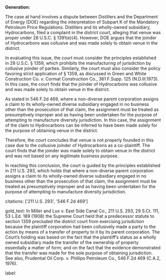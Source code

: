 **Generation:**


The case at hand involves a dispute between Distillers and the Department of Energy (DOE) regarding the interpretation of Subpart K of the Mandatory Petroleum Price Regulations. Distillers and its wholly-owned subsidiary, Hydrocarbons, filed a complaint in the district court, alleging that venue was proper under 28 U.S.C. § 1391(e)(4). However, DOE argues that the joinder of Hydrocarbons was collusive and was made solely to obtain venue in the district.

In evaluating this issue, the court must consider the principles established in 28 U.S.C. § 1359, which prohibits the manufacturing of jurisdiction by collusive joinder of parties. Similarly, the court must also consider the policy favoring strict application of § 1359, as discussed in Green and White Construction Co. v. Cormat Construction Co., 361 F.Supp. 125 (N.D.Ill.1973). In this case, the court finds that the joinder of Hydrocarbons was collusive and was made solely to obtain venue in the district.

As stated in 546 F.2d 469, where a non-diverse parent corporation assigns a claim to its wholly-owned diverse subsidiary engaged in no business other than the prosecution of that claim, the assignment must be treated as presumptively improper and as having been undertaken for the purpose of attempting to manufacture diversity jurisdiction. In this case, the assignment of the claim to Hydrocarbons can be inferred to have been made solely for the purpose of obtaining venue in the district.

Therefore, the court concludes that venue is not properly founded in this case due to the collusive joinder of Hydrocarbons as a co-plaintiff. The court finds that the joinder was made solely to obtain venue in the district and was not based on any legitimate business purpose.

In reaching this conclusion, the court is guided by the principles established in 211 U.S. 293, which holds that where a non-diverse parent corporation assigns a claim to its wholly-owned diverse subsidiary engaged in no business other than the prosecution of that claim, the assignment must be treated as presumptively improper and as having been undertaken for the purpose of attempting to manufacture diversity jurisdiction.



citations: ['211 U.S. 293', '546 F.2d 469']

gold_text: In Miller and Lux v. East Side Canal Co., 211 U.S. 293, 29 S.Ct. 111, 53 L.Ed. 189 (1908) the Supreme Court held that a predecessor statute to section 1359 precluded the district court from exercising jurisdiction because the plaintiff corporation had been collusively made a party to the action by means of a transfer of property to it by its parent corporation. The Court’s holding was based on the fact that the plaintiff’s status as a wholly owned subsidiary made the transfer of the ownership of property essentially a matter of form; and on the fact that the evidence demonstrated that the transfer was made for the sole purpose of obtaining jurisdiction. See also, Prudential Oil Corp. v. Phillips Petroleum Co., 546 F.2d 469 (C.A.2, 1976).

label: 